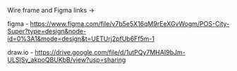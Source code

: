 Wire frame and Figma links -> 

figma -  https://www.figma.com/file/v7b5e5X16qM9rEeXGvWogm/POS-City-Super?type=design&node-id=0%3A1&mode=design&t=UETUrj2pfUb6Ff5m-1

draw.io - https://drive.google.com/file/d/1utPQy7MHAI9bJm-ULSlSy_akpoQBUKbB/view?usp=sharing